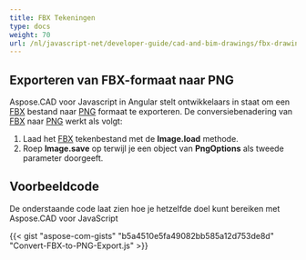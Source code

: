 ```yaml
---
title: FBX Tekeningen
type: docs
weight: 70
url: /nl/javascript-net/developer-guide/cad-and-bim-drawings/fbx-drawings/
---
```


## **Exporteren van FBX-formaat naar PNG**

Aspose.CAD voor Javascript in Angular stelt ontwikkelaars in staat om een [FBX](https://docs.fileformat.com/3d/fbx/) bestand naar [PNG](https://docs.fileformat.com/image/png/) formaat te exporteren. De conversiebenadering van [FBX](https://docs.fileformat.com/3d/fbx/) naar [PNG](https://docs.fileformat.com/image/png/) werkt als volgt:

1. Laad het [FBX](https://docs.fileformat.com/3d/fbx/) tekenbestand met de **Image.load** methode.
1. Roep **Image.save** op terwijl je een object van **PngOptions** als tweede parameter doorgeeft.

## Voorbeeldcode

De onderstaande code laat zien hoe je hetzelfde doel kunt bereiken met Aspose.CAD voor JavaScript

{{< gist "aspose-com-gists" "b5a4510e5fa49082bb585a12d753de8d" "Convert-FBX-to-PNG-Export.js" >}}
